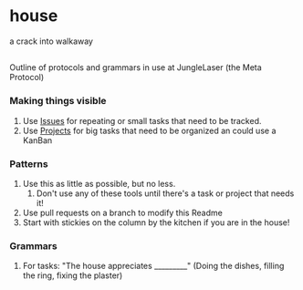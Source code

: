 # house
a crack into walkaway

##

Outline of protocols and grammars in use at JungleLaser (the Meta Protocol)

### Making things visible
1. Use [Issues](https://github.com/zippy/house/issues) for repeating or small tasks that need to be tracked.
2. Use [Projects](https://github.com/zippy/house/projects) for big tasks that need to be organized an could use a KanBan

### Patterns

1. Use this as little as possible, but no less.
   1. Don't use any of these tools until there's a task or project that needs it!
1. Use pull requests on a branch to modify this Readme
1. Start with stickies on the column by the kitchen if you are in the house!

### Grammars
1. For tasks: "The house appreciates _________" (Doing the dishes, filling the ring, fixing the plaster)
